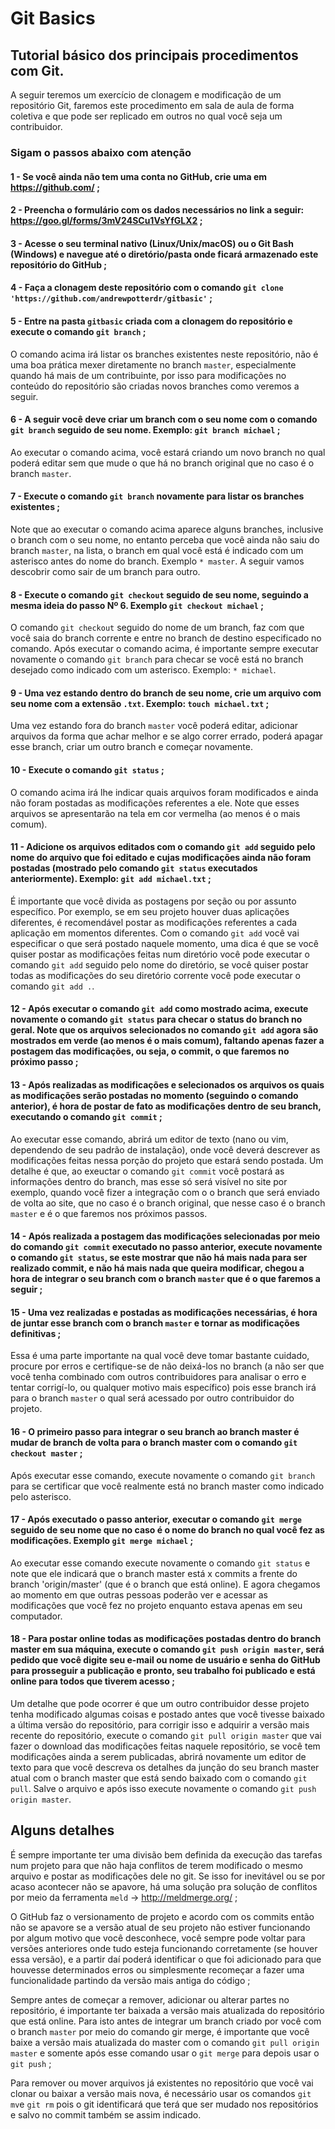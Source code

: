 # Git Basics

## Tutorial básico dos principais procedimentos com Git.

A seguir teremos um exercício de clonagem e modificação de um repositório Git, faremos este procedimento em sala de aula de forma coletiva e que pode ser replicado em outros no qual você seja um contribuidor.

### Sigam o passos abaixo com atenção

#### **1 -** Se você ainda não tem uma conta no GitHub, crie uma em https://github.com/ ;

#### **2 -** Preencha o formulário com os dados necessários no link a seguir: https://goo.gl/forms/3mV24SCu1VsYfGLX2 ;

#### **3 -** Acesse o seu terminal nativo (Linux/Unix/macOS) ou o Git Bash (Windows) e navegue até o diretório/pasta onde ficará armazenado este repositório do GitHub ;

#### **4 -** Faça a clonagem deste repositório com o comando `git clone 'https://github.com/andrewpotterdr/gitbasic'` ;

#### **5 -** Entre na pasta `gitbasic` criada com a clonagem do repositório e execute o comando `git branch` ;
O comando acima irá listar os branches existentes neste repositório, não é uma boa prática mexer diretamente no branch `master`, especialmente quando há mais de um contribuinte, por isso para modificações no conteúdo do repositório são criadas novos branches como veremos a seguir.

#### **6 -** A seguir você deve criar um branch com o seu nome com o comando `git branch` seguido de seu nome. Exemplo: `git branch michael` ;
Ao executar o comando acima, você estará criando um novo branch no qual poderá editar sem que mude o que há no branch original que no caso é o branch `master`.

#### **7 -** Execute o comando `git branch` novamente para listar os branches existentes ;
Note que ao executar o comando acima aparece alguns branches, inclusive o branch com o seu nome, no entanto perceba que você ainda não saiu do branch `master`, na lista, o branch em qual você está é indicado com um asterisco antes do nome do branch. Exemplo `* master`. A seguir vamos descobrir como sair de um branch para outro.

#### **8 -** Execute o comando `git checkout` seguido de seu nome, seguindo a mesma ideia do passo Nº 6. Exemplo `git checkout michael` ;
O comando `git checkout` seguido do nome de um branch, faz com que você saia do branch corrente e entre no branch de destino especificado no comando. Após executar o comando acima, é importante sempre executar novamente o comando `git branch` para checar se você está no branch desejado como indicado com um asterisco. Exemplo: `* michael`.

#### **9 -** Uma vez estando dentro do branch de seu nome, crie um arquivo com seu nome com a extensão `.txt`. Exemplo: `touch michael.txt` ;
Uma vez estando fora do branch `master` você poderá editar, adicionar arquivos da forma que achar melhor e se algo correr errado, poderá apagar esse branch, criar um outro branch e começar novamente.

#### **10 -** Execute o comando `git status` ;
O comando acima irá lhe indicar quais arquivos foram modificados e ainda não foram postadas as modificações referentes a ele. Note que esses arquivos se apresentarão na tela em cor vermelha (ao menos é o mais comum).

#### **11 -** Adicione os arquivos editados com o comando `git add` seguido pelo nome do arquivo que foi editado e cujas modificações ainda não foram postadas (mostrado pelo comando `git status` executados anteriormente). Exemplo: `git add michael.txt` ;
É importante que você divida as postagens por seção ou por assunto específico. Por exemplo, se em seu projeto houver duas aplicações diferentes, é recomendável postar as modificações referentes a cada aplicação em momentos diferentes. Com o comando `git add` você vai especificar o que será postado naquele momento, uma dica é que se você quiser postar as modificações feitas num diretório você pode executar o comando `git add` seguido pelo nome do diretório, se você quiser postar todas as modificações do seu diretório corrente você pode executar o comando `git add .`.

#### **12 -** Após executar o comando `git add` como mostrado acima, execute novamente o comando `git status` para checar o status do branch no geral. Note que os arquivos selecionados no comando `git add` agora são mostrados em verde (ao menos é o mais comum), faltando apenas fazer a postagem das modificações, ou seja, o commit, o que faremos no próximo passo ;

#### **13 -** Após realizadas as modificações e selecionados os arquivos os quais as modificações serão postadas no momento (seguindo o comando anterior), é hora de postar de fato as modificações dentro de seu branch, executando o comando `git commit` ;
Ao executar esse comando, abrirá um editor de texto (nano ou vim, dependendo de seu padrão de instalação), onde você deverá descrever as modificações feitas nessa porção do projeto que estará sendo postada. Um detalhe é que, ao exeuctar o comando `git commit` você postará as informações dentro do branch, mas esse só será visível no site por exemplo, quando você fizer a integração com o o branch que será enviado de volta ao site, que no caso é o branch original, que nesse caso é o branch `master` e é o que faremos nos próximos passos.

#### **14 -** Após realizada a postagem das modificações selecionadas por meio do comando `git commit` executado no passo anterior, execute novamente o comando `git status`, se este mostrar que não há mais nada para ser realizado commit, e não há mais nada que queira modificar, chegou a hora de integrar o seu branch com o branch `master` que é o que faremos a seguir ;

#### **15 -** Uma vez realizadas e postadas as modificações necessárias, é hora de juntar esse branch com o branch `master` e tornar as modificações definitivas ;
Essa é uma parte importante na qual você deve tomar bastante cuidado, procure por erros e certifique-se de não deixá-los no branch (a não ser que você tenha combinado com outros contribuidores para analisar o erro e tentar corrigí-lo, ou qualquer motivo mais específico) pois esse branch irá para o branch `master` o qual será acessado por outro contribuidor do projeto.

#### **16 -** O primeiro passo para integrar o seu branch ao branch master é mudar de branch de volta para o branch master com o comando `git checkout master` ;
Após executar esse comando, execute novamente o comando `git branch` para se certificar que você realmente está no branch master como indicado pelo asterisco.

#### **17 -** Após executado o passo anterior, executar o comando `git merge` seguido de seu nome que no caso é o nome do branch no qual você fez as modificações. Exemplo `git merge michael` ;
Ao executar esse comando execute novamente o comando `git status` e note que ele indicará que o branch master está x commits a frente do branch 'origin/master' (que é o branch que está online). E agora chegamos ao momento em que outras pessoas poderão ver e acessar as modificações que você fez no projeto enquanto estava apenas em seu computador.

#### **18 -** Para postar online todas as modificações postadas dentro do branch master em sua máquina, execute o comando `git push origin master`, será pedido que você digite seu e-mail ou nome de usuário e senha do GitHub para prosseguir a publicação e pronto, seu trabalho foi publicado e está online para todos que tiverem acesso ;
Um detalhe que pode ocorrer é que um outro contribuidor desse projeto tenha modificado algumas coisas e postado antes que você tivesse baixado a última versão do repositório, para corrigir isso e adquirir a versão mais recente do repositório, execute o comando `git pull origin master` que vai fazer o download das modificações feitas naquele repositório, se você tem modificações ainda a serem publicadas, abrirá novamente um editor de texto para que você descreva os detalhes da junção do seu branch master atual com o branch master que está sendo baixado com o comando `git pull`. Salve o arquivo e após isso execute novamente o comando `git push origin master`.

## Alguns detalhes

É sempre importante ter uma divisão bem definida da execução das tarefas num projeto para que não haja conflitos de terem modificado o mesmo arquivo e postar as modificações dele no git. Se isso for inevitável ou se por acaso acontecer não se apavore, há uma solução pra solução de conflitos por meio da ferramenta `meld` -> http://meldmerge.org/ ;

O GitHub faz o versionamento de projeto e acordo com os commits então não se apavore se a versão atual de seu projeto não estiver funcionando por algum motivo que você desconhece, você sempre pode voltar para versões anteriores onde tudo esteja funcionando corretamente (se houver essa versão), e a partir daí poderá identificar o que foi adicionado para que houvesse determinados erros ou simplesmente recomeçar a fazer uma funcionalidade partindo da versão mais antiga do código ;

Sempre antes de começar a remover, adicionar ou alterar partes no repositório, é importante ter baixada a versão mais atualizada do repositório que está online. Para isto antes de integrar um branch criado por você com o branch `master` por meio do comando gir merge, é importante que você baixe a versão mais atualizada do master com o comando `git pull origin master` e somente após esse comando usar o `git merge` para depois usar o `git push` ;

Para remover ou mover arquivos já existentes no repositório que você vai clonar ou baixar a versão mais nova, é necessário usar os comandos `git mv`e `git rm` pois o git identificará que terá que ser mudado nos repositórios e salvo no commit também se assim indicado.

